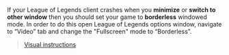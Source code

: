 
If your League of Legends client crashes when you **minimize** or **switch to other window** then you should set your game to **borderless** windowed mode. In order to do this open League of Legends options window, navigate to “Video” tab and change the "Fullscreen" mode to “Borderless”. 
> [Visual instructions](http://i.imgur.com/hL4CmnJ.gifv)
